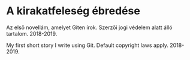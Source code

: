 ﻿# A kirakatfeleség ébredése

Az első novellám, amelyet Giten írok. Szerzői jogi védelem alatt álló tartalom. 2018-2019.

My first short story I write using Git. Default copyright laws apply. 2018-2019.
